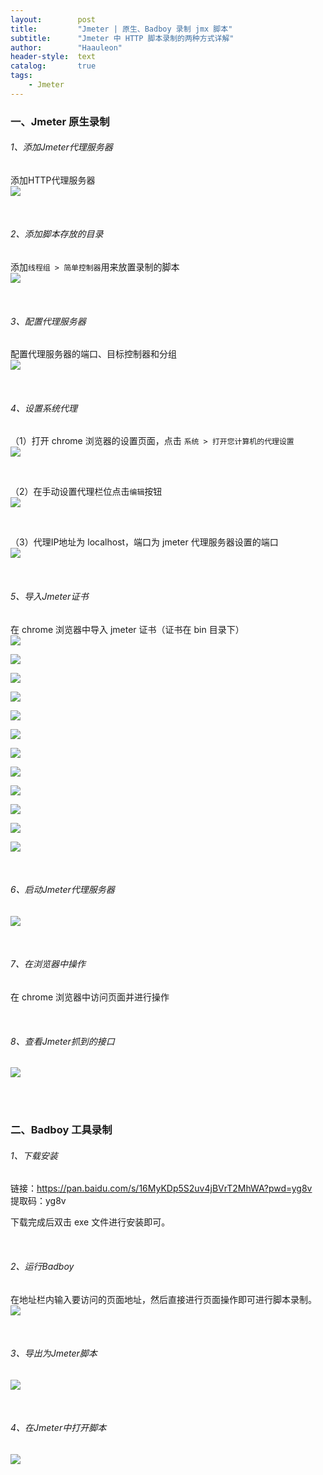 ```yaml
---
layout:        post
title:         "Jmeter | 原生、Badboy 录制 jmx 脚本"
subtitle:      "Jmeter 中 HTTP 脚本录制的两种方式详解"
author:        "Haauleon"
header-style:  text
catalog:       true
tags:
    - Jmeter
---
```



### 一、Jmeter 原生录制
###### 1、添加Jmeter代理服务器
添加HTTP代理服务器        
![](\img\in-post\post-jmeter\2022-09-13-jmeter-badboy-1.jpg)       

<br>

###### 2、添加脚本存放的目录   
添加`线程组 > 简单控制器`用来放置录制的脚本         
![](\img\in-post\post-jmeter\2022-09-13-jmeter-badboy-2.jpg)     

<br>

###### 3、配置代理服务器
配置代理服务器的端口、目标控制器和分组     
![](\img\in-post\post-jmeter\2022-09-13-jmeter-badboy-3.jpg)     

<br>

###### 4、设置系统代理    
（1）打开 chrome 浏览器的设置页面，点击 `系统 > 打开您计算机的代理设置`          
![](\img\in-post\post-jmeter\2022-09-13-jmeter-badboy-4.jpg)     

<br>

（2）在手动设置代理栏位点击`编辑`按钮        
![](\img\in-post\post-jmeter\2022-09-13-jmeter-badboy-5.jpg)     

<br>

（3）代理IP地址为 localhost，端口为 jmeter 代理服务器设置的端口           
![](\img\in-post\post-jmeter\2022-09-13-jmeter-badboy-6.jpg)      

<br>

###### 5、导入Jmeter证书     
在 chrome 浏览器中导入 jmeter 证书（证书在 bin 目录下）        
![](\img\in-post\post-jmeter\2022-09-13-jmeter-badboy-7.jpg)     

![](\img\in-post\post-jmeter\2022-09-13-jmeter-badboy-8.jpg)    

![](\img\in-post\post-jmeter\2022-09-13-jmeter-badboy-9.jpg)         

![](\img\in-post\post-jmeter\2022-09-13-jmeter-badboy-10.jpg)     

![](\img\in-post\post-jmeter\2022-09-13-jmeter-badboy-11.jpg)      

![](\img\in-post\post-jmeter\2022-09-13-jmeter-badboy-12.jpg)      

![](\img\in-post\post-jmeter\2022-09-13-jmeter-badboy-13.jpg)      

![](\img\in-post\post-jmeter\2022-09-13-jmeter-badboy-14.jpg)      

![](\img\in-post\post-jmeter\2022-09-13-jmeter-badboy-15.jpg)      

![](\img\in-post\post-jmeter\2022-09-13-jmeter-badboy-16.jpg)      

![](\img\in-post\post-jmeter\2022-09-13-jmeter-badboy-17.jpg)     

![](\img\in-post\post-jmeter\2022-09-13-jmeter-badboy-18.jpg)           

<br>

###### 6、启动Jmeter代理服务器        
![](\img\in-post\post-jmeter\2022-09-13-jmeter-badboy-19.jpg)       

<br>

###### 7、在浏览器中操作   
在 chrome 浏览器中访问页面并进行操作         

<br>

###### 8、查看Jmeter抓到的接口    
![](\img\in-post\post-jmeter\2022-09-13-jmeter-badboy-20.jpg) 

<br>
<br>


### 二、Badboy 工具录制
###### 1、下载安装
链接：https://pan.baidu.com/s/16MyKDp5S2uv4jBVrT2MhWA?pwd=yg8v       
提取码：yg8v     

下载完成后双击 exe 文件进行安装即可。    

<br>

###### 2、运行Badboy
在地址栏内输入要访问的页面地址，然后直接进行页面操作即可进行脚本录制。      
![](\img\in-post\post-jmeter\2022-09-13-jmeter-badboy-21.jpg) 

<br>

###### 3、导出为Jmeter脚本
![](\img\in-post\post-jmeter\2022-09-13-jmeter-badboy-22.jpg)

<br>

###### 4、在Jmeter中打开脚本
![](\img\in-post\post-jmeter\2022-09-13-jmeter-badboy-23.jpg)   